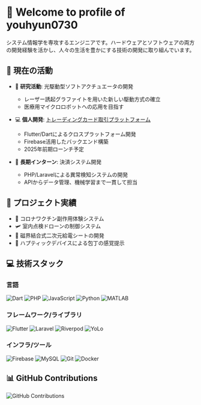# 👋 Welcome to profile of youhyun0730

システム情報学を専攻するエンジニアです。ハードウェアとソフトウェアの両方の開発経験を活かし、人々の生活を豊かにする技術の開発に取り組んでいます。

## 🔭 現在の活動

- 🤖 **研究活動**: 光駆動型ソフトアクチュエータの開発
  - レーザー誘起グラファイトを用いた新しい駆動方式の確立
  - 医療用マイクロロボットへの応用を目指す

- 💻 **個人開発**: [トレーディングカード取引プラットフォーム](./projects/trading-card-platform.md)
  - Flutter/Dartによるクロスプラットフォーム開発
  - Firebase活用したバックエンド構築
  - 2025年前期ローンチ予定

- 🏢 **長期インターン**: 決済システム開発
  - PHP/Laravelによる異常検知システムの開発
  - APIからデータ管理、機械学習まで一貫して担当

## 🚀 プロジェクト実績

- 📱 コロナワクチン副作用体験システム
- 🛩️ 室内点検ドローンの制御システム
- 🔋 磁界結合式二次元給電シートの開発
- 🤖 ハプティックデバイスによる包丁の感覚提示

## 💻 技術スタック

### 言語
![Dart](https://img.shields.io/badge/-Dart-0175C2?style=flat&logo=dart)
![PHP](https://img.shields.io/badge/-PHP-777BB4?style=flat&logo=php)
![JavaScript](https://img.shields.io/badge/-JavaScript-F7DF1E?style=flat&logo=javascript)
![Python](https://img.shields.io/badge/-Python-3776AB?style=flat&logo=python)
![MATLAB](https://img.shields.io/badge/-MATLAB-0076A8?style=flat&logo=mathworks)

### フレームワーク/ライブラリ
![Flutter](https://img.shields.io/badge/-Flutter-02569B?style=flat&logo=flutter)
![Laravel](https://img.shields.io/badge/-Laravel-FF2D20?style=flat&logo=laravel)
![Riverpod](https://img.shields.io/badge/-Riverpod-02569B?style=flat)
![YoLo](https://img.shields.io/badge/-YoLo-00FFFF?style=flat)

### インフラ/ツール
![Firebase](https://img.shields.io/badge/-Firebase-FFCA28?style=flat&logo=firebase)
![MySQL](https://img.shields.io/badge/-MySQL-4479A1?style=flat&logo=mysql)
![Git](https://img.shields.io/badge/-Git-F05032?style=flat&logo=git)
![Docker](https://img.shields.io/badge/-Docker-2496ED?style=flat&logo=docker)

## 📊 GitHub Contributions
![GitHub Contributions](https://github-readme-stats.vercel.app/api?username=youhyun-Kim&show_icons=true&count_private=true)
